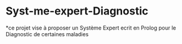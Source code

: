 # Syst-me-expert-Diagnostic
*ce projet vise à proposer un Système Expert ecrit en Prolog pour le Diagnostic de certaines maladies 
